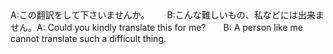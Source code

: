 <tr><td>A:この翻訳をして下さいませんか。  B:こんな難しいもの、私などには出来ません。<td><tr><tr><td>A: Could you kindly translate this for me?&emsp;&emsp;B: A person like me cannot translate such a difficult thing.<td><tr></table>

